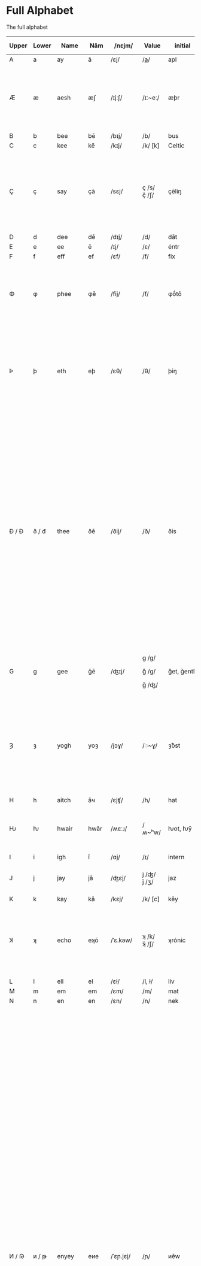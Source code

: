 # Full Alphabet

The full alphabet

<table data-full-width="true"><thead><tr><th width="77">Upper</th><th width="73">Lower</th><th width="87">Name</th><th width="79">Nām</th><th width="109">/nɛjm/</th><th width="93">Value</th><th width="144">initial</th><th>middle</th><th>coda</th><th data-hidden>Explanation ov purpose</th></tr></thead><tbody><tr><td>A</td><td>a</td><td>ay</td><td>ā</td><td>/ɛj/</td><td>/<a data-footnote-ref href="#user-content-fn-1">a</a>/</td><td>apl</td><td>cat</td><td></td><td></td></tr><tr><td>Æ</td><td>æ</td><td>aesh</td><td>æʃ</td><td>/ɪjːʃ/</td><td>/ɪː~eː/</td><td>æþr</td><td>ençȳclopǽdia</td><td></td><td><ul><li>Lock in pre-shift vowels e.g. aether is /ij/, /ɪː/, /eː/; not /e/, /ɛ/. </li><li>Æ letter prevents E being read as /ɛ/.</li></ul></td></tr><tr><td>B</td><td>b</td><td>bee</td><td>bē </td><td>/bɪj/</td><td>/b/</td><td>bus</td><td></td><td>cūb</td><td></td></tr><tr><td>C</td><td>c</td><td>kee</td><td>kē</td><td>/kɪj/</td><td>/k/ [k]</td><td>Celtic</td><td>incredible</td><td>mac</td><td></td></tr><tr><td>Ç</td><td>ç</td><td>say</td><td>çā</td><td>/sɛj/</td><td>ç /s/<br>ç̌ /ʃ/</td><td>çēliŋ<br> </td><td>ançílary<br>ṓç̌ean</td><td>fāç<br> </td><td><ul><li>Mark c as /s/, condense ce/ci/cy. Supports some spelling “exceptions” and enables consonantal spelling.</li></ul></td></tr><tr><td>D</td><td>d</td><td>dee</td><td>dē</td><td>/dɪj/</td><td>/d/</td><td>dāt</td><td>mídl</td><td>had</td><td></td></tr><tr><td>E</td><td>e</td><td>ee</td><td>ē</td><td>/ɪj/</td><td>/ɛ/</td><td>éntr</td><td>trip</td><td>car</td><td></td></tr><tr><td>F</td><td>f</td><td>eff</td><td>ef</td><td>/ɛf/</td><td>/f/</td><td>fix</td><td>éfort</td><td>sāf</td><td></td></tr><tr><td>Φ</td><td>φ</td><td>phee</td><td>φē</td><td>/fij/</td><td>/f/</td><td>φṓtō</td><td>álφa</td><td>graφ</td><td><p>Represents digraph ⟨ph⟩ as /f/, almost solely in Greek- rooted words.</p><p>Phone → φōn. Syphon → sȳφon.</p></td></tr><tr><td>Þ</td><td>þ</td><td>eth</td><td>eþ</td><td>/ɛθ/</td><td>/θ/</td><td>þiŋ</td><td>æþr</td><td>pâþ </td><td><ul><li>Represents digraph ⟨th⟩ as /θ/. </li><li>Used to be called “thorn” but we change it to match fricative nomenclature (eþ/ðē.)</li></ul></td></tr><tr><td>Ð / Ð</td><td>ð / đ</td><td>thee</td><td>ðē</td><td>/ðij/</td><td>/ð/</td><td>ðis</td><td>ēìðr </td><td>wið</td><td><ul><li>Represents digraph th as ⟨ð⟩.</li><li>Used to be called “eth” but I changed the name to fit the voiced/unvoiced nomenclature of fricatives (eff/vee etc). </li><li>θ and ð are rarely phonemically constrasting in English, but mis-voicing these can cause misinterpretation and confusion. We have to treat English as a global language, so its markings must support people learning pronunciation as per the common models. </li></ul></td></tr><tr><td>G</td><td>g</td><td>gee</td><td>ǧē</td><td>/ʤɪj/</td><td><p>g /ɡ/</p><p>g̊ /ɡ/</p><p>ǧ /ʤ/ </p></td><td>g̊et, ǧentl</td><td>bégar, āǧėd</td><td>bag, baǧ</td><td></td></tr><tr><td>Ȝ</td><td>ȝ</td><td>yogh</td><td>yoȝ</td><td>/jɔɣ/</td><td>/◌~ɣ/</td><td>ȝ̊ōst</td><td>līȝt, síȝ̊nȧťŭr</td><td>sī̄ȝ, rȣ̂ȝ̌</td><td>Replaces most instances of gh &#x26; ugh as /ɸ~f~(x)/ and silence, unless phonemically distinguishing (but I think there are no instances of this). Also may replace g in ⟨gn⟩→⟨ȝn⟩ as this represents a velaric narrowing prior to /n/.</td></tr><tr><td>H</td><td>h</td><td>aitch</td><td>āч</td><td>/ɛjʧ/</td><td>/h/</td><td>hat</td><td>vehicle</td><td>yeah</td><td></td></tr><tr><td>Ƕ</td><td>ƕ</td><td>hwair</td><td>hwăr</td><td>/ʍɛːɹ/</td><td>/ʍ~ʰw/</td><td>ƕot, ƕȳ</td><td>?</td><td>?</td><td>Aspirated w, i.e. ⟨wh⟩ in current orthography. Many native speakers conflate this with ⟨w⟩.</td></tr><tr><td>I</td><td>i</td><td>igh</td><td>ī</td><td>/ɑj/</td><td>/ɪ/</td><td>intern</td><td>tin</td><td>fúŋg̊ī</td><td></td></tr><tr><td>J</td><td>j</td><td>jay</td><td>jā</td><td>/ʤɛj/</td><td>j /ʤ/<br>ǰ /ʒ/ </td><td>jaz</td><td>mājor</td><td>could replace ǧ for -dg(e)</td><td></td></tr><tr><td>K</td><td>k</td><td>kay</td><td>kā</td><td>/kɛj/</td><td>/k/ [c]</td><td>kēy</td><td>bākr</td><td>māk</td><td></td></tr><tr><td>Ʞ</td><td>ʞ</td><td>echo</td><td>eʞō</td><td>/ˈɛ.kəw/</td><td>ʞ /k/<br>ʞ̌ /ʃ/</td><td>ʞrónic</td><td>meʞánic<br>maʞ̌ïn</td><td>?</td><td><p>Represents digraph ⟨ch⟩ as /k/, almost solely in Greek-rooted words. Tech → teʞ.</p><p>Chosen for visual similarity to k and χ.</p></td></tr><tr><td>L</td><td>l</td><td>ell</td><td>el</td><td>/ɛɫ/</td><td>/l, ɫ/</td><td>liv</td><td>mélōw</td><td>bål</td><td></td></tr><tr><td>M</td><td>m</td><td>em</td><td>em</td><td>/ɛm/</td><td>/m/</td><td>mat</td><td>timid</td><td>câlm</td><td></td></tr><tr><td>N</td><td>n</td><td>en</td><td>en</td><td>/ɛn/</td><td>/n/</td><td>nek</td><td>ínr</td><td>sun</td><td></td></tr><tr><td>И / Թ</td><td>и / թ</td><td>enyey</td><td>eиe</td><td>/ˈɛɲ.jɛj/</td><td>/ɲ/</td><td>иēw</td><td>cáиon</td><td>báи mỳ</td><td><ul><li>Represents phoneme /ɲ/. Rarely present in English: primarily assimilative (as in ⟨ny⟩ in “canyon”) or imported (as in ⟨ñ⟩ in “señor”). </li><li>Native English speakers with no awareness of palatal phones tend towards pronouncing both ⟨ny⟩ and ⟨ñ⟩ as [nj]; non-native speakers tend towards pronouncing both as [ɲ] because this phoneme exists in a broad array of languages. </li><li>⟨ny⟩ and ⟨ñ⟩ are not phonemically-contrasting in English and there is no trend towards it, thus a single letter is suitable: ⟨Ии⟩ (or ⟨Թթ⟩).</li><li>Letter is based on the Nn shapes and the shape of the first choice was derived from the Armenian letter T’o /tʰ/. This glyph does not fit Latinate glyphset styles so it is likely that the Cyrillic И will be used instead. The only problem with this is its identicality with N, rendering issues for dyslexic readers and new learners: most letters in English are distinct from one another (with the wild exception of dbqp). </li></ul></td></tr><tr><td>Ŋ</td><td>ŋ</td><td>inga</td><td>iŋa</td><td>/ˈɪŋ.a/</td><td>/ŋ/</td><td>Ŋuyễn</td><td>Ėŋgliʃ</td><td>þiŋ</td><td><p>⟨ng⟩ is a ridiculous and long-standing digraph in English which actually hosts a tonne of ambiguous spellings, but for some reason has never been replaced: /ŋ/, /ŋɡ/, /nʤ/ are all very common.</p><p>⟨nk⟩ is also very common, mainly producing /ŋk/.</p><p>⟨nx⟩ exists rarely, e.g. anxious /ŋʃ ~ ŋk̚ʃ/ and anxiety /ŋz/.</p></td></tr><tr><td>O</td><td>o</td><td>o</td><td>ō</td><td>/əw/</td><td>/ɔ/</td><td>ôven</td><td>dôn</td><td>sṓlō</td><td></td></tr><tr><td>Œ</td><td>œ</td><td>oecō</td><td>œ́cō</td><td>/ˈy.kəw/</td><td>/ɪ~y/</td><td>œcónomy</td><td>subpœ́na</td><td>?</td><td><ul><li>Lock in pre-shift vowels e.g. economic is /ij/ (/y/) not /e/. (οικος /ˈy.koʃ/ </li><li>Œ prevents E being read as /ɛ/. </li></ul></td></tr><tr><td>Ꝏ</td><td>ꝏ</td><td>o-dub, oowa</td><td>ódub, ꝏ́wa</td><td>/ˈo.dub/<br>/ˈu.wɑ/</td><td>/ʉw~uː/</td><td>ꝏps</td><td>fꝏ̆t</td><td>bambꝏ́</td><td><ul><li>Primarily represents /uː/ [uw] when spelled as ⟨oo⟩, such as too → tꝏ, food →fꝏd.</li></ul></td></tr><tr><td>P</td><td>p</td><td>pee</td><td>pē</td><td>/pɪj/</td><td>/p/</td><td>piч</td><td>pāpr</td><td>kip</td><td></td></tr><tr><td>Q</td><td>q</td><td>kew</td><td>qū</td><td><p>/kjʉw/</p><p>/qwɪj/  </p></td><td>/k/ [q]</td><td>quik</td><td>squăr</td><td>antíq</td><td></td></tr><tr><td>R</td><td>r</td><td>ar</td><td>ar</td><td>/ɑɹ/</td><td>/ɹ/</td><td>rāç</td><td>frūit</td><td>car</td><td></td></tr><tr><td>S</td><td>s</td><td>ess</td><td>es</td><td>/ɛs/</td><td>/s/</td><td>sāv</td><td>insīd</td><td>mass</td><td></td></tr><tr><td>Ʃ</td><td>ʃ</td><td>esh</td><td>eʃ</td><td>/ɛʃ/</td><td>/ʃ/</td><td>ʃel</td><td>wóʃed</td><td>meʃ</td><td>Represents ⟨sh⟩ as /ʃ/.</td></tr><tr><td>T</td><td>t</td><td>tee</td><td>tē</td><td>/tɪj/</td><td>/t/</td><td>tāk</td><td>ēten</td><td></td><td></td></tr><tr><td>Ч</td><td>ч</td><td>chee</td><td>чē</td><td>/ʧij/</td><td>/ʧ/</td><td>чēz<br>ч̌ef</td><td>kíчen<br>maч̌é</td><td>caч<br>caч̌</td><td>Represents ⟨ch⟩ as /ʧ/. Phonetic counterpart to the voiced ⟨j⟩ /ʤ/.</td></tr><tr><td>U</td><td>u</td><td>yu</td><td>yū</td><td>/jʉw/</td><td>/ʌ/</td><td>under</td><td>mud</td><td>?</td><td></td></tr><tr><td>Ȣ</td><td>ȣ</td><td>ouáw</td><td>ȣau</td><td>/ɵˈwaw/</td><td>/ɵ~ʊ/</td><td><br>ȣ̈d<br><br><br>ȣ̊ȝt</td><td>cȣld<br>yȣ̈þ<br>dȣ̂bl<br>ðȣ̄ȝ<br>þȣ̊ȝt</td><td><p></p><p>yȣ̈<br><br><br></p></td><td><ul><li>⟨ou⟩ is an unreasonably common digraph in English, representing a crazy amount of both monophthongs and diphthongs. Ironically, not a single represented diphthong reflects the phonetic values of o+u. </li><li>The ȣ ligature has been selected to visually represent the modern digraph in a single character, and can be diacritiqued to modify its phonetic value. Where the ⟨ou⟩ digraph’s phonetic value can be better represented with other letters, it is. (E.g. house → haŭs.)</li><li>This glyph in many fonts is unwieldy and overheight; I have modified its appearance in a few standard fonts to be the same height as other vowels.</li></ul></td></tr><tr><td>V</td><td>v</td><td>vee</td><td>vē</td><td>/vɪj/</td><td>/v/</td><td>vīn</td><td>névr</td><td>fīv</td><td></td></tr><tr><td>W</td><td>w</td><td>double‑u</td><td>ū‑dub</td><td>/ˈjʉw.dʌb/</td><td>/w/</td><td>west</td><td>cawr</td><td></td><td></td></tr><tr><td>X</td><td>x</td><td>ex</td><td>ex</td><td>/ɛks/</td><td>x /ks/<br>ẍ /ɡz/ </td><td></td><td></td><td></td><td><ul><li>X should be replaced by KS and should take up the phonemic role of Ʃ as /ʃ/. But it can't because X is unexpectedly common and does often protect the /ks/ sequence from phonemic mutations. </li></ul></td></tr><tr><td>Y</td><td>y</td><td>wy</td><td>wȳ, yȳ</td><td><p>/wɑj/</p><p>/ˈɪj.ɑj/ </p></td><td>/j, ɑj, i/</td><td></td><td></td><td></td><td></td></tr><tr><td>Z</td><td>z</td><td>zed</td><td>zed</td><td><p>/zɛd/</p><p>/ˈzɛ.ta/ </p></td><td><p>z /z/</p><p>ž /ʒ/ </p></td><td></td><td></td><td></td><td></td></tr></tbody></table>

[^1]: This is regular two-storey a in IPA; unfortunately all the font options on GitBook force the use of this single-storey a glyph.
